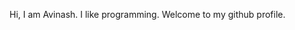 Hi, I am Avinash. I like programming. Welcome to my github profile.


<!---
Navinas3460/Navinas3460 is a ✨ special ✨ repository because its `README.md` (this file) appears on your GitHub profile.
You can click the Preview link to take a look at your changes.
--->
